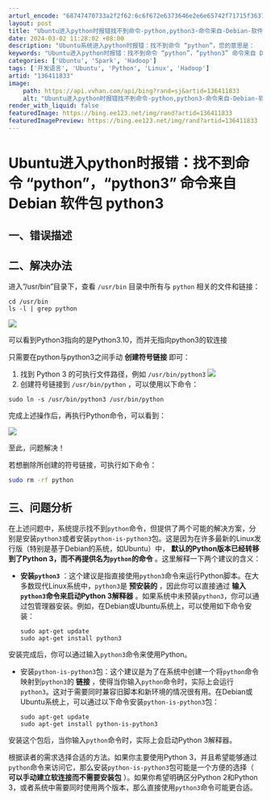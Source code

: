 ```yaml
---
arturl_encode: "68747470733a2f2f62:6c6f672e6373646e2e6e65742f71715f36373832323236382f:61727469636c652f64657461696c732f313336343131383333"
layout: post
title: "Ubuntu进入python时报错找不到命令-python,python3-命令来自-Debian-软件包-python3"
date: 2024-03-02 11:28:02 +08:00
description: "Ubuntu系统进入python时报错：找不到命令 “python”，您的意思是：  “python"
keywords: "Ubuntu进入python时报错：找不到命令 “python”，“python3” 命令来自 Debian 软件包 python3"
categories: ['Ubuntu', 'Spark', 'Hadoop']
tags: ['开发语言', 'Ubuntu', 'Python', 'Linux', 'Hadoop']
artid: "136411833"
image:
    path: https://api.vvhan.com/api/bing?rand=sj&artid=136411833
    alt: "Ubuntu进入python时报错找不到命令-python,python3-命令来自-Debian-软件包-python3"
render_with_liquid: false
featuredImage: https://bing.ee123.net/img/rand?artid=136411833
featuredImagePreview: https://bing.ee123.net/img/rand?artid=136411833
---
```


# Ubuntu进入python时报错：找不到命令 “python”，“python3” 命令来自 Debian 软件包 python3

## 一、错误描述

## 

## 二、解决办法

进入”/usr/bin”目录下，查看
`/usr/bin`
目录中所有与
`python`
相关的文件和链接：

```
cd /usr/bin
ls -l | grep python
```

![](https://i-blog.csdnimg.cn/blog_migrate/3bd792c96e2f2dc285ddc57b3730ab39.png)

可以看到Python3指向的是Python3.10，而并无指向python3的软连接

只需要在python与python3之间手动
**创建符号链接**
即可：

1. 找到 Python 3 的可执行文件路径，例如
   `/usr/bin/python3`
   ![](https://i-blog.csdnimg.cn/blog_migrate/6b0a49d7af90e9ea50ea0fb054bd422a.png)
2. 创建符号链接到
   `/usr/bin/python`
   ，可以使用以下命令：

```
sudo ln -s /usr/bin/python3 /usr/bin/python
```

完成上述操作后，再执行Python命令，可以看到：

![](https://i-blog.csdnimg.cn/blog_migrate/442d862d0441a1dd8bfea861033b9b37.png)

至此，问题解决！

若想删除所创建的符号链接，可执行如下命令：

```bash
sudo rm -rf python
```

## 三、问题分析

在上述问题中，系统提示找不到`python`命令，但提供了两个可能的解决方案，分别是安装`python3`或者安装`python-is-python3`包。这是因为在许多最新的Linux发行版（特别是基于Debian的系统，如Ubuntu）中，
**默认的Python版本已经转移到了Python 3，而不再提供名为`python`的命令**
。这里解释一下两个建议的含义：

* **安装`python3`**
  ：这个建议是指直接使用`python3`命令来运行Python脚本。在大多数现代Linux系统中，`python3`是
  **预安装的**
  ，因此你可以直接通过
  **输入`python3`命令来启动Python 3解释器**
  。如果系统中未预装`python3`，你可以通过包管理器安装。例如，在Debian或Ubuntu系统上，可以使用如下命令安装：

  ```
  sudo apt-get update
  sudo apt-get install python3

  ```

安装完成后，你可以通过输入`python3`命令来使用Python。

* 安装`python-is-python3`包：这个建议是为了在系统中创建一个将`python`命令映射到`python3`的
  **链接**
  ，使得当你输入`python`命令时，实际上会运行`python3`。这对于需要同时兼容旧脚本和新环境的情况很有用。在Debian或Ubuntu系统上，可以通过以下命令安装`python-is-python3`包：

  ```
  sudo apt-get update
  sudo apt-get install python-is-python3

  ```

安装这个包后，当你输入`python`命令时，实际上会启动Python 3解释器。

根据读者的需求选择合适的方法。如果你主要使用Python 3，并且希望能够通过`python`命令来访问它，那么安装`python-is-python3`包可能是一个方便的选择（
**可以手动建立软连接而不需要安装包**
）。如果你希望明确区分Python 2和Python 3，或者系统中需要同时使用两个版本，那么直接使用`python3`命令可能更合适。